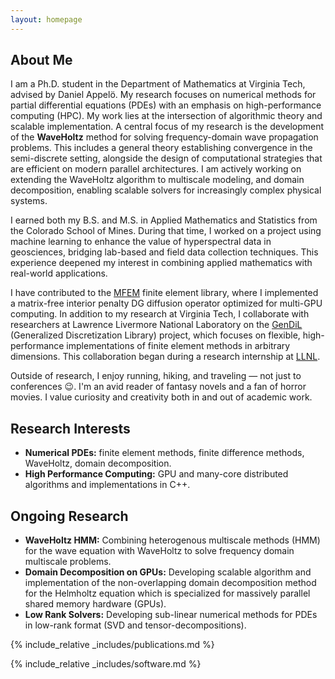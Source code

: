 ```yaml
---
layout: homepage
---
```


## About Me

I am a Ph.D. student in the Department of Mathematics at Virginia Tech, advised by Daniel Appelö. My research focuses on numerical methods for partial differential equations (PDEs) with an emphasis on high-performance computing (HPC). My work lies at the intersection of algorithmic theory and scalable implementation. A central focus of my research is the development of the __WaveHoltz__ method for solving frequency-domain wave propagation problems. This includes a general theory establishing convergence in the semi-discrete setting, alongside the design of computational strategies that are efficient on modern parallel architectures. I am actively working on extending the WaveHoltz algorithm to multiscale modeling, and domain decomposition, enabling scalable solvers for increasingly complex physical systems.

I earned both my B.S. and M.S. in Applied Mathematics and Statistics from the Colorado School of Mines. During that time, I worked on a project using machine learning to enhance the value of hyperspectral data in geosciences, bridging lab-based and field data collection techniques. This experience deepened my interest in combining applied mathematics with real-world applications.

I have contributed to the [MFEM](https://mfem.org) finite element library, where I implemented a matrix-free interior penalty DG diffusion operator optimized for multi-GPU computing. In addition to my research at Virginia Tech, I collaborate with researchers at Lawrence Livermore National Laboratory on the [GenDiL](https://github.com/GenDiL/GenDiL) (Generalized Discretization Library) project, which focuses on flexible, high-performance implementations of finite element methods in arbitrary dimensions. This collaboration began during a research internship at [LLNL](https://www.llnl.gov).

Outside of research, I enjoy running, hiking, and traveling — not just to conferences 😉. I'm an avid reader of fantasy novels and a fan of horror movies. I value curiosity and creativity both in and out of academic work.

## Research Interests

- **Numerical PDEs:** finite element methods, finite difference methods, WaveHoltz, domain decomposition.
- **High Performance Computing:** GPU and many-core distributed algorithms and implementations in C++.

## Ongoing Research

- **WaveHoltz HMM:** Combining heterogenous multiscale methods (HMM) for the wave equation with WaveHoltz to solve frequency domain multiscale problems.
- **Domain Decomposition on GPUs:** Developing scalable algorithm and implementation of the non-overlapping domain decomposition method for the Helmholtz equation which is specialized for massively parallel shared memory hardware (GPUs).
- **Low Rank Solvers:** Developing sub-linear numerical methods for PDEs in low-rank format (SVD and tensor-decompositions).

{% include_relative _includes/publications.md %}

{% include_relative _includes/software.md %}
